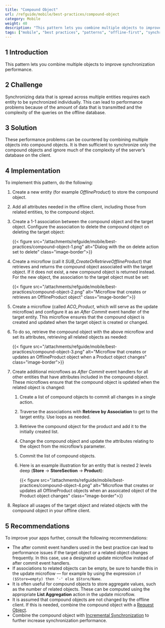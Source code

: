 ```yaml
---
title: "Compound Object"
url: /refguide/mobile/best-practices/compound-object
category: Mobile
weight: 40
description: "This pattern lets you combine multiple objects to improve synchronization performance."
tags: ["mobile", "best practices", "patterns", "offline-first", "synchronization"]
---
```


## 1 Introduction

This pattern lets you combine multiple objects to improve synchronization performance.

## 2 Challenge

Synchronizing data that is spread across multiple entities requires each entity to be synchronized individually. This can lead to performance problems because of the amount of data that is transmitted and the complexity of the queries on the offline database.

## 3 Solution

These performance problems can be countered by combining multiple objects into compound objects. It is then sufficient to synchronize only the compound objects and ignore much of the complexity of the server’s database on the client.

## 4 Implementation

To implement this pattern, do the following:

1. Create a new entity (for example *OfflineProduct*) to store the compound object.
1. Add all attributes needed in the offline client, including those from related entities, to the compound object.
1. Create a 1-1 association between the compound object and the target object. Configure the association to delete the compound object on deleting the target object:

    {{< figure src="/attachments/refguide/mobile/best-practices/compound-object-1.png" alt="Dialog with the on delete action set to delete" class="image-border">}}

1. Create a microflow (call it *SUB_CreateOrRetrieveOfflineProduct*) that retrieves and returns the compound object associated with the target object. If it does not exist, a new compound object is returned instead. For the new object, the association to the target object must be set:

    {{< figure src="/attachments/refguide/mobile/best-practices/compound-object-2.png" alt="Microflow that creates or retrieves an OfflineProduct object" class="image-border">}}

1. Create a microflow (called *ACO_Product*, which will serve as the update microflow) and configure it as an *After Commit* event handler of the target entity. This microflow ensures that the compound object is created and updated when the target object is created or changed.
1. To do so, retrieve the compound object with the above microflow and set its attributes, retrieving all related objects as needed:

    {{< figure src="/attachments/refguide/mobile/best-practices/compound-object-3.png" alt="Microflow that creates or updates an OfflineProduct object when a Product object changes" class="image-border">}}

1. Create additional microflows as *After Commit* event handlers for all other entities that have attributes included in the compound object. These microflows ensure that the compound object is updated when the related object is changed:
    1. Create a list of compound objects to commit all changes in a single action.
    1. Traverse the associations with **Retrieve by Association** to get to the target entity. Use loops as needed.
    1. Retrieve the compound object for the product and add it to the initially created list.
    1. Change the compound object and update the attributes relating to the object from the microflow’s parameter.
    1. Commit the list of compound objects.
    1. Here is an example illustration for an entity that is nested 2 levels deep (**Store** → **StoreSection** → **Product**):

        {{< figure src="/attachments/refguide/mobile/best-practices/compound-object-4.png" alt="Microflow that creates or updates all OfflineProduct objects when an assoicated object of the Product object changes" class="image-border">}}

1. Replace all usages of the target object and related objects with the compound object in your offline client.

## 5 Recommendations

To improve your apps further, consult the following recommendations:

* The after commit event handlers used in the best practice can lead to performance issues if the target object or a related object changes frequently. In this case, use a designated update microflow instead of after commit event handlers.
* If associations to related objects can be empty, be sure to handle this in the update microflow — for example by using the expression `if ($Store=empty) then '-' else $Store/Name`.
* It is often useful for compound objects to store aggregate values, such as the number of related objects. These can be computed using the appropriate **List Aggregation** action in the update microflow.
* It is assumed that compound objects are not changed by the offline client. If this is needed, combine the compound object with a [Request Object](/refguide/mobile/best-practices/request-object/).
* Combine the compound object with [Incremental Synchronization](/refguide/mobile/best-practices/incremental-synchronization/) to further increase synchronization performance.